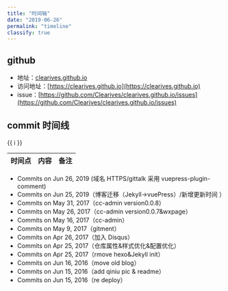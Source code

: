 ```yaml
---
title: "时间轴"
date: "2019-06-26"
permalink: "timeline"
classify: true
---
```


## github

- 地址：[clearives.github.io](https://github.com/Clearives/clearives.github.io)
- 访问地址：[https://clearives.github.io](https://clearives.github.io)
- issue：[https://github.com/Clearives/clearives.github.io/issues](https://github.com/Clearives/clearives.github.io/issues)

## commit 时间线

<div>
<span v-for="i in 3">{{ i }} </span>
</div>

| 时间点 | 内容 | 备注 |
| ------ | ---- | ---- |

- Commits on Jun 26, 2019 (域名 HTTPS/gittalk 采用 vuepress-plugin-comment)
- Commits on Jun 25, 2019（博客迁移（Jekyll->vuePress）/新增更新时间 ）
- Commits on May 31, 2017（cc-admin version0.0.8）
- Commits on May 26, 2017（cc-admin version0.0.7&wxpage）
- Commits on May 16, 2017（cc-admin）
- Commits on May 9, 2017（gitment）
- Commits on Apr 26, 2017（加入 Disqus）
- Commits on Apr 25, 2017（仓库属性&样式优化&配置优化）
- Commits on Apr 25, 2017（rmove hexo&Jekyll init）
- Commits on Jun 16, 2016（move old blog）
- Commits on Jun 15, 2016（add qiniu pic & readme）
- Commits on Jun 15, 2016（re deploy）
